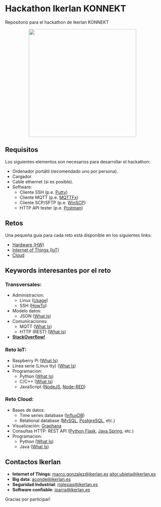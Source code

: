 # Hackathon Ikerlan KONNEKT
Repositorio para el hackathon de Ikerlan KONNEKT

<p align="center">
  <img width="350" height="351" src="https://www.ikerlan.es/img/ikerlan-konnekt/logo-footer.png">
</p>

## Requisitos
Los siguientes elementos son necesarios para desarrollar el hackathon:

* Ordenador portátil (recomendado uno por persona).
* Cargador.
* Cable ethernet (si es posible).
* Software:
  * Cliente SSH (p.e. [Putty](https://www.putty.org/))
  * Cliente MQTT (p.e. [MQTTFx](https://mqttfx.jensd.de/))
  * Cliente SCP/SFTP (p.e. [WinSCP](https://winscp.net/eng/index.php))
  * HTTP API tester (p.e. [Postman](https://www.getpostman.com/))

## Retos
Una pequeña guía para cada reto está disponible en los siguientes links:
 * [Hardware (HW)](https://github.com/ikerlan2015/hackathon/tree/master/hw)
 * [Internet of Things (IoT)](https://github.com/ikerlan2015/hackathon/tree/master/iot)
 * [Cloud](https://github.com/ikerlan2015/hackathon/tree/master/cloud)

## Keywords interesantes por el reto
### Transversales:
  * Administracion:
    * Linux ([Usage](https://www.raspberrypi.org/documentation/linux/usage/))
    * SSH ([HowTo](https://www.howtogeek.com/311287/how-to-connect-to-an-ssh-server-from-windows-macos-or-linux/))
  * Modelo datos:
    * JSON ([What Is](https://developer.mozilla.org/en-US/docs/Learn/JavaScript/Objects/JSON))
  * Comunicaciones:
    * MQTT ([What Is](https://randomnerdtutorials.com/what-is-mqtt-and-how-it-works/))
    * HTTP (REST) ([What Is](https://spring.io/understanding/REST))
  * **[StackOverflow!](https://stackoverflow.com/)**
### Reto IoT:
  * Raspberry Pi ([What Is](https://www.raspberrypi.org/))
  * Linea serie (Linux tty) ([What Is](https://askubuntu.com/questions/481906/what-does-tty-stand-for))
  * Programacion:
    * Python ([What Is](https://www.python.org/))
    * C/C++ ([What Is](https://www.programiz.com/c-programming))
    * JavaScript ([NodeJS](https://nodejs.org/en/about/), [Node-RED](https://nodered.org/))
### Reto Cloud:
  * Bases de datos:
    * Time series database ([InfluxDB](https://www.influxdata.com/))
    * Relational database ([MySQL](https://www.mysql.com/), [PostgreSQL](https://www.postgresql.org/), etc.)
  * Visualización: [Graphana](https://grafana.com/)
  * Consultas HTTP: REST API ([Python Flask](http://flask.pocoo.org/), [Java Spring](https://spring.io/), etc.)
  * Programacion:
    * Python ([What Is](https://www.python.org/))
    * Java ([What Is](https://www.edureka.co/blog/what-is-java/))

## Contactos Ikerlan
 * **Internet of Things**: marco.gonzalez@ikerlan.es aitor.ubieta@ikerlan.es
 * **Big data**: aconde@ikerlan.es
 * **Seguridad Industrial**: riglesias@ikerlan.es
 * **Software confiable**: jparra@ikerlan.es

Gracias por participar!
